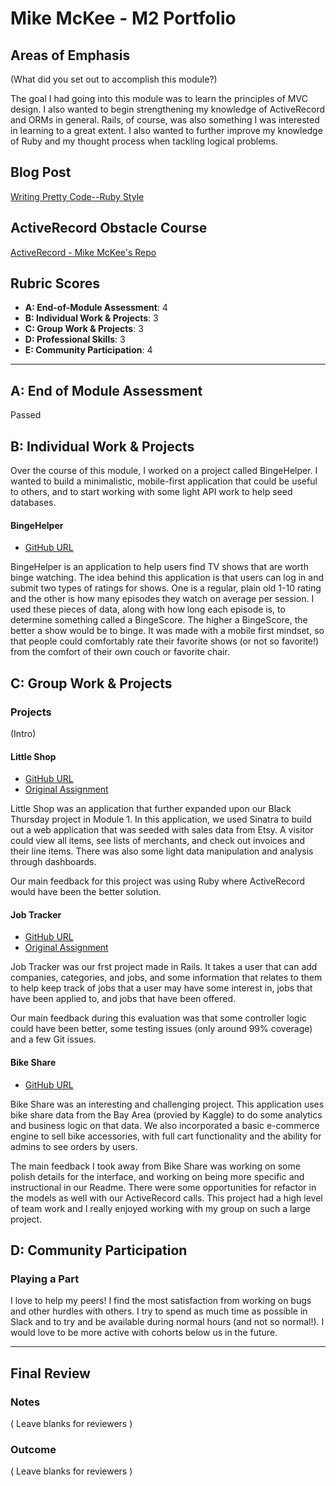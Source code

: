 # Mike McKee - M2 Portfolio

## Areas of Emphasis

(What did you set out to accomplish this module?)

The goal I had going into this module was to learn the principles of MVC
design. I also wanted to begin strengthening my knowledge of ActiveRecord and
ORMs in general. Rails, of course, was also something I was interested in learning
to a great extent. I also wanted to further improve my knowledge of Ruby
and my thought process when tackling logical problems.

## Blog Post

[Writing Pretty Code--Ruby Style](https://medium.com/@mikecm/writing-pretty-code-ruby-style-edf740a7cb81)

## ActiveRecord Obstacle Course

[ActiveRecord - Mike McKee's Repo](https://github.com/mikecm1141/activerecord-obstacle-course)

## Rubric Scores

* **A: End-of-Module Assessment**: 4
* **B: Individual Work & Projects**: 3
* **C: Group Work & Projects**: 3
* **D: Professional Skills**: 3
* **E: Community Participation**: 4

-----------------------

## A: End of Module Assessment

Passed

## B: Individual Work & Projects

Over the course of this module, I worked on a project called BingeHelper. I wanted
to build a minimalistic, mobile-first application that could be useful to others,
and to start working with some light API work to help seed databases.

#### BingeHelper

* [GitHub URL](https://github.com/mikecm1141/bingehelper)

BingeHelper is an application to help users find TV shows that are worth binge watching.
The idea behind this application is that users can log in and submit two types of 
ratings for shows. One is a regular, plain old 1-10 rating and the other is how many
episodes they watch on average per session. I used these pieces of data, along with
how long each episode is, to determine something called a BingeScore. The higher a BingeScore,
the better a show would be to binge. It was made with a mobile first mindset, so that people could
comfortably rate their favorite shows (or not so favorite!) from the comfort of their own couch or
favorite chair.

## C: Group Work & Projects

### Projects

(Intro)

#### Little Shop

* [GitHub URL](https://github.com/mikecm1141/little-shop-redux)
* [Original Assignment](https://github.com/turingschool-projects/little-shop-redux)

Little Shop was an application that further expanded upon our Black Thursday
project in Module 1. In this application, we used Sinatra to build out a web 
application that was seeded with sales data from Etsy. A visitor could view all
items, see lists of merchants, and check out invoices and their line items. There was
also some light data manipulation and analysis through dashboards.

Our main feedback for this project was using Ruby where ActiveRecord would have been
the better solution.

#### Job Tracker

* [GitHub URL](https://github.com/TCraig7/job-tracker)
* [Original Assignment](https://github.com/turingschool-projects/job-tracker)

Job Tracker was our frst project made in Rails. It takes a user that can add companies,
categories, and jobs, and some information that relates to them to help keep track of
jobs that a user may have some interest in, jobs that have been applied to, and jobs
that have been offered.

Our main feedback during this evaluation was that some controller logic could have
been better, some testing issues (only around 99% coverage) and a few Git issues.

#### Bike Share

* [GitHub URL](https://github.com/mikecm1141/bike-share)

Bike Share was an interesting and challenging project. This application uses bike share
data from the Bay Area (provied by Kaggle) to do some analytics and business logic
on that data. We also incorporated a basic e-commerce engine to sell bike accessories, with
full cart functionality and the ability for admins to see orders by users.

The main feedback I took away from Bike Share was working on some polish details for
the interface, and working on being more specific and instructional in our Readme. There
were some opportunities for refactor in the models as well with our ActiveRecord calls. This
project had a high level of team work and I really enjoyed working with my group on
such a large project.


## D: Community Participation

### Playing a Part

I love to help my peers! I find the most satisfaction from working on bugs and
other hurdles with others. I try to spend as much time as possible in Slack and
to try and be available during normal hours (and not so normal!). I would love to
be more active with cohorts below us in the future.

------------------

## Final Review

### Notes

( Leave blanks for reviewers )

### Outcome

( Leave blanks for reviewers )
